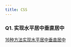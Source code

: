 ```yaml
---
title: CSS
---
```


### Q1. 实现水平居中垂直居中

[16种方法实现水平居中垂直居中](https://juejin.im/post/58f818bbb123db006233ab2a)

